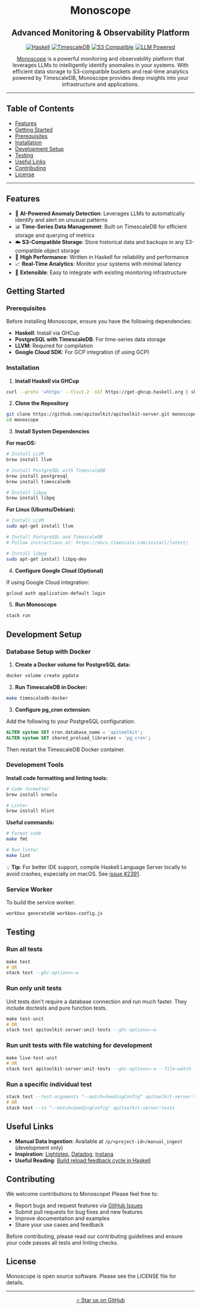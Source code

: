 <div align="center">

# Monoscope

## Advanced Monitoring & Observability Platform

[![Haskell](https://img.shields.io/badge/Built%20with-Haskell-5e5086?logo=haskell)](https://www.haskell.org/) [![TimescaleDB](https://img.shields.io/badge/Powered%20by-TimescaleDB-4B8BBE?logo=timescale)](https://www.timescale.com/) [![S3 Compatible](https://img.shields.io/badge/Storage-S3%20Compatible-EC912E?logo=amazons3)](https://aws.amazon.com/s3/) [![LLM Powered](https://img.shields.io/badge/AI-LLM%20Anomaly%20Detection-412991)](https://github.com/apitoolkit/apitoolkit-server)

[Monoscope](https://github.com/apitoolkit/apitoolkit-server) is a powerful monitoring and observability platform that leverages LLMs to intelligently identify anomalies in your systems. With efficient data storage to S3-compatible buckets and real-time analytics powered by TimescaleDB, Monoscope provides deep insights into your infrastructure and applications.

</div>

---

## Table of Contents

- [Features](#features)
- [Getting Started](#getting-started)
- [Prerequisites](#prerequisites)
- [Installation](#installation)
- [Development Setup](#development-setup)
- [Testing](#testing)
- [Useful Links](#useful-links)
- [Contributing](#contributing)
- [License](#license)

---

## Features

- 🤖 **AI-Powered Anomaly Detection**: Leverages LLMs to automatically identify and alert on unusual patterns
- 📊 **Time-Series Data Management**: Built on TimescaleDB for efficient storage and querying of metrics
- ☁️ **S3-Compatible Storage**: Store historical data and backups in any S3-compatible object storage
- 🚀 **High Performance**: Written in Haskell for reliability and performance
- 📈 **Real-Time Analytics**: Monitor your systems with minimal latency
- 🔌 **Extensible**: Easy to integrate with existing monitoring infrastructure

## Getting Started

### Prerequisites

Before installing Monoscope, ensure you have the following dependencies:

- **Haskell**: Install via GHCup
- **PostgreSQL with TimescaleDB**: For time-series data storage
- **LLVM**: Required for compilation
- **Google Cloud SDK**: For GCP integration (if using GCP)

### Installation

1. **Install Haskell via GHCup**

```bash
curl --proto '=https' --tlsv1.2 -sSf https://get-ghcup.haskell.org | sh
```

2. **Clone the Repository**

```bash
git clone https://github.com/apitoolkit/apitoolkit-server.git monoscope
cd monoscope
```

3. **Install System Dependencies**

**For macOS:**
```bash
# Install LLVM
brew install llvm

# Install PostgreSQL with TimescaleDB
brew install postgresql
brew install timescaledb

# Install libpq
brew install libpq
```

**For Linux (Ubuntu/Debian):**
```bash
# Install LLVM
sudo apt-get install llvm

# Install PostgreSQL and TimescaleDB
# Follow instructions at: https://docs.timescale.com/install/latest/

# Install libpq
sudo apt-get install libpq-dev
```

4. **Configure Google Cloud (Optional)**

If using Google Cloud integration:
```bash
gcloud auth application-default login
```

5. **Run Monoscope**

```bash
stack run
```

## Development Setup

### Database Setup with Docker

1. **Create a Docker volume for PostgreSQL data:**
```bash
docker volume create pgdata
```

2. **Run TimescaleDB in Docker:**
```bash
make timescaledb-docker
```

3. **Configure pg_cron extension:**

Add the following to your PostgreSQL configuration:
```sql
ALTER system SET cron.database_name = 'apitoolkit';
ALTER system SET shared_preload_libraries = 'pg_cron';
```

Then restart the TimescaleDB Docker container.

### Development Tools

**Install code formatting and linting tools:**
```bash
# Code formatter
brew install ormolu

# Linter
brew install hlint
```

**Useful commands:**
```bash
# Format code
make fmt

# Run linter
make lint
```

💡 **Tip**: For better IDE support, compile Haskell Language Server locally to avoid crashes, especially on macOS. See [issue #2391](https://github.com/haskell/haskell-language-server/issues/2391).

### Service Worker

To build the service worker:
```bash
workbox generateSW workbox-config.js
```



## Testing

### Run all tests
```haskell
make test
# OR
stack test --ghc-options=-w
```

### Run only unit tests
Unit tests don't require a database connection and run much faster. They include doctests and pure function tests.
```haskell
make test-unit
# OR
stack test apitoolkit-server:unit-tests --ghc-options=-w
```

### Run unit tests with file watching for development
```haskell
make live-test-unit
# OR
stack test apitoolkit-server:unit-tests --ghc-options=-w --file-watch
```

### Run a specific individual test 
```haskell
stack test --test-arguments "--match=SeedingConfig" apitoolkit-server:tests
# OR 
stack test --ta "--match=SeedingConfig" apitoolkit-server:tests
```

## Useful Links

- **Manual Data Ingestion**: Available at `/p/<project-id>/manual_ingest` (development only)
- **Inspiration**: [Lightstep](https://lightstep.com/), [Datadog](https://www.datadoghq.com/), [Instana](https://www.instana.com/)
- **Useful Reading**: [Build reload feedback cycle in Haskell](https://functor.tokyo/blog/2019-04-07-ghcid-for-web-app-dev)

## Contributing

We welcome contributions to Monoscope! Please feel free to:

- Report bugs and request features via [GitHub Issues](https://github.com/apitoolkit/apitoolkit-server/issues)
- Submit pull requests for bug fixes and new features
- Improve documentation and examples
- Share your use cases and feedback

Before contributing, please read our contributing guidelines and ensure your code passes all tests and linting checks.

## License

Monoscope is open source software. Please see the LICENSE file for details.

---

<div align="center">
    
<a href="https://github.com/apitoolkit/apitoolkit-server" target="_blank" rel="noopener noreferrer">⭐ Star us on GitHub</a>

</div>
